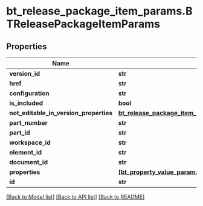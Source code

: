 # bt_release_package_item_params.BTReleasePackageItemParams

## Properties
Name | Type | Description | Notes
------------ | ------------- | ------------- | -------------
**version_id** | **str** |  | [optional] 
**href** | **str** |  | [optional] 
**configuration** | **str** |  | [optional] 
**is_included** | **bool** |  | [optional] 
**not_editable_in_version_properties** | [**bt_release_package_item_params_not_editable_in_version_properties.BTReleasePackageItemParamsNotEditableInVersionProperties**](BTReleasePackageItemParamsNotEditableInVersionProperties.md) |  | [optional] 
**part_number** | **str** |  | [optional] 
**part_id** | **str** |  | [optional] 
**workspace_id** | **str** |  | [optional] 
**element_id** | **str** |  | [optional] 
**document_id** | **str** |  | [optional] 
**properties** | [**[bt_property_value_param.BTPropertyValueParam]**](BTPropertyValueParam.md) |  | [optional] 
**id** | **str** |  | [optional] 

[[Back to Model list]](../README.md#documentation-for-models) [[Back to API list]](../README.md#documentation-for-api-endpoints) [[Back to README]](../README.md)


